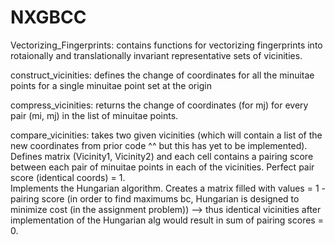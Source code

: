 # NXGBCC
Vectorizing_Fingerprints: contains functions for vectorizing fingerprints into rotaionally and translationally invariant representative sets of vicinities. 


construct_vicinities: defines the change of coordinates for all the minuitae points for a single minuitae point set at the origin

compress_vicinities: returns the change of coordinates (for mj) for every pair (mi, mj) in the list of minuitae points. 

compare_vicinities: takes two given vicinities (which will contain a list of the new coordinates from prior code ^^ but this has yet to be implemented). Defines matrix (Vicinity1, Vicinity2) and each cell contains a pairing score between each pair of minuitae points in each of the vicinities. Perfect pair score (identical coords) = 1.  
Implements the Hungarian algorithm. Creates a matrix filled with values = 1 - pairing score (in order to find maximums bc, Hungarian is designed to minimize cost (in the assignment problem)) --> thus identical vicinities after implementation of the Hungarian alg would result in sum of pairing scores = 0.  
